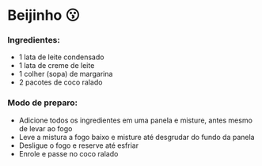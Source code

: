 # Beijinho :kissing:

### Ingredientes:

* 1 lata de leite condensado
* 1 lata de creme de leite
* 1 colher (sopa) de margarina
* 2 pacotes de coco ralado

### Modo de preparo:

* Adicione todos os ingredientes em uma panela e misture, antes mesmo de levar ao fogo
* Leve a mistura a fogo baixo e misture até desgrudar do fundo da panela
* Desligue o fogo e reserve até esfriar
* Enrole e passe no coco ralado
